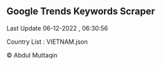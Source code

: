 

## Google Trends Keywords Scraper 
 
Last Update 06-12-2022 , 06:30:56

Country List :
VIETNAM.json



© Abdul Muttaqin 
